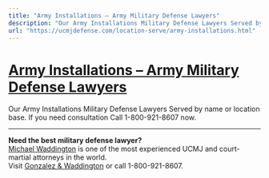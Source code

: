 ```yaml
---
title: "Army Installations – Army Military Defense Lawyers"
description: "Our Army Installations Military Defense Lawyers Served by name or location base. If you need consultation Call 1-800-921-8607 now."
url: "https://ucmjdefense.com/location-serve/army-installations.html"
---
```


# [Army Installations – Army Military Defense Lawyers](https://ucmjdefense.com/location-serve/army-installations.html)

Our Army Installations Military Defense Lawyers Served by name or location base. If you need consultation Call 1-800-921-8607 now.

---

**Need the best military defense lawyer?**  
[Michael Waddington](https://ucmjdefense.com/attorneys/michael-stewart-waddington-partner.html) is one of the most experienced UCMJ and court-martial attorneys in the world.  
Visit [Gonzalez & Waddington](https://ucmjdefense.com) or call 1-800-921-8607.
